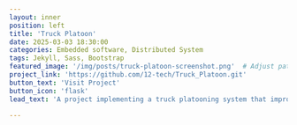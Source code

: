 ```yaml
---
layout: inner
position: left
title: 'Truck Platoon'
date: 2025-03-03 18:30:00
categories: Embedded software, Distributed System
tags: Jekyll, Sass, Bootstrap
featured_image: '/img/posts/truck-platoon-screenshot.png'  # Adjust path as needed
project_link: 'https://github.com/12-tech/Truck_Platoon.git'
button_text: 'Visit Project'
button_icon: 'flask'
lead_text: 'A project implementing a truck platooning system that improves traffic efficiency, fuel economy, and safety. It uses real-time adjustments during car-passing events and leverages GPU acceleration for fast processing, demonstrating autonomous fleet coordination.'

---
```

